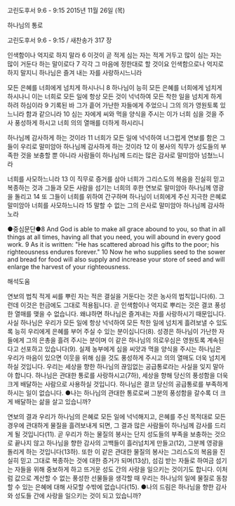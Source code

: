 고린도후서 9:6 - 9:15 
2015년 11월 26일 (목)

하나님의 통로



고린도후서 9:6 - 9:15 / 새찬송가 317 장


인색함이나 억지로 하지 말라
6 이것이 곧 적게 심는 자는 적게 거두고 많이 심는 자는 많이 거둔다 하는 말이로다 7 각각 그 마음에 정한대로 할 것이요 인색함으로나 억지로 하지 말지니 하나님은 즐겨 내는 자를 사랑하시느니라 

모든 은혜를 너희에게 넘치게 하시나니 
8 하나님이 능히 모든 은혜를 너희에게 넘치게 하시나니 이는 너희로 모든 일에 항상 모든 것이 넉넉하여 모든 착한 일을 넘치게 하게 하려 하심이라 9 기록된 바 그가 흩어 가난한 자들에게 주었으니 그의 의가 영원토록 있느니라 함과 같으니라 10 심는 자에게 씨와 먹을 양식을 주시는 이가 너희 심을 것을 주사 풍성하게 하시고 너희 의의 열매를 더하게 하시리니 

하나님께 감사하게 하는 것이라
11 너희가 모든 일에 넉넉하여 너그럽게 연보를 함은 그들이 우리로 말미암아 하나님께 감사하게 하는 것이라 12 이 봉사의 직무가 성도들의 부족한 것을 보충할 뿐 아니라 사람들이 하나님께 드리는 많은 감사로 말미암아 넘쳤느니라 

너희를 사모하느니라
13 이 직무로 증거를 삼아 너희가 그리스도의 복음을 진실히 믿고 복종하는 것과 그들과 모든 사람을 섬기는 너희의 후한 연보로 말미암아 하나님께 영광을 돌리고 14 또 그들이 너희를 위하여 간구하며 하나님이 너희에게 주신 지극한 은혜로 말미암아 너희를 사모하느니라 15 말할 수 없는 그의 은사로 말미암아 하나님께 감사하노라

●중심문단●8 And God is able to make all grace abound to you, so that in all things at all times, having all that you need, you will abound in every good work. 9 As it is written: "He has scattered abroad his gifts to the poor; his righteousness endures forever." 10 Now he who supplies seed to the sower and bread for food will also supply and increase your store of seed and will enlarge the harvest of your righteousness.

해석도움





연보의 법칙 
적게 씨를 뿌린 자는 적은 결실을 거둔다는 것은 농사의 법칙입니다(6). 그런데 이것은 헌금에도 그대로 적용됩니다. 곧 인색함이나 억지로 뿌리는 것은 결코 풍성한 열매를 맺을 수 없습니다. 왜냐하면 하나님은 즐겨내는 자를 사랑하시기 때문입니다. 사실 하나님은 우리가 모든 일에 항상 넉넉하여 모든 착한 일에 넘치게 흘려보낼 수 있도록 능히 우리에게 은혜를 부어 주실 수 있는 분이십니다(8). 성경은 하나님이 가난한 자들에게 그의 은총을 흘려 주시는 분이며 이 같은 하나님의 의로우심은 영원토록 계속된다고 선포하고 있습니다(9). 실제 농부에게 심을 씨앗과 먹을 양식을 주시는 하나님은 우리가 마음이 있으면 이웃을 위해 심을 것도 풍성하게 주시고 의의 열매도 더욱 넘치게 하실 것입니다. 우리는 세상을 향한 하나님의 끊임없는 공급통로라는 사실을 잊지 말아야 합니다. 하나님은 관대한 통로를 사랑하시고(7하), 세상을 향해 당신의 풍성함을 더욱 크게 배달하는 사람으로 사용하실 것입니다. 하나님은 결코 당신의 공급통로를 부족하게 하시는 일이 없습니다.
●나는 하나님의 관대한 통로로써 그분의 풍성함을 갈수록 더 크게 배달하는 삶을 살고 있습니까?

연보의 결과 
우리가 하나님의 은혜로 모든 일에 넉넉해지고, 은혜를 주신 목적대로 모든 경우에 관대하게 물질을 흘려보내게 되면, 그 결과 많은 사람들이 하나님께 감사를 드리게 될 것입니다(11). 곧 우리가 하는 물질의 봉사는 단지 성도들의 부족을 보충하는 것으로 끝나지 않고 하나님을 향한 감사의 고백들이 흘러넘치게 만들고(12), 그분께 영광을 돌리게 하는 것입니다(13하). 또한 이 같은 관대한 물질의 봉사는 그리스도의 복음을 진실히 믿고 그대로 복종하는 것에 대한 증거가 되며(13상), 섬김 받는 자들로 하여금 섬기는 자들을 위해 중보하게 하고 뜨거운 성도 간의 사랑을 일으키는 것이기도 합니다. 이처럼 값으로 계산할 수 없는 풍성한 선물들을 생각할 때 우리는 하나님의 일에 물질로 동참할 수 있는 은혜에 대해 사모할 수밖에 없습니다(15).
●나의 드림은 하나님을 향한 감사와 성도들 간에 사랑을 일으키는 것이 되고 있습니까?
